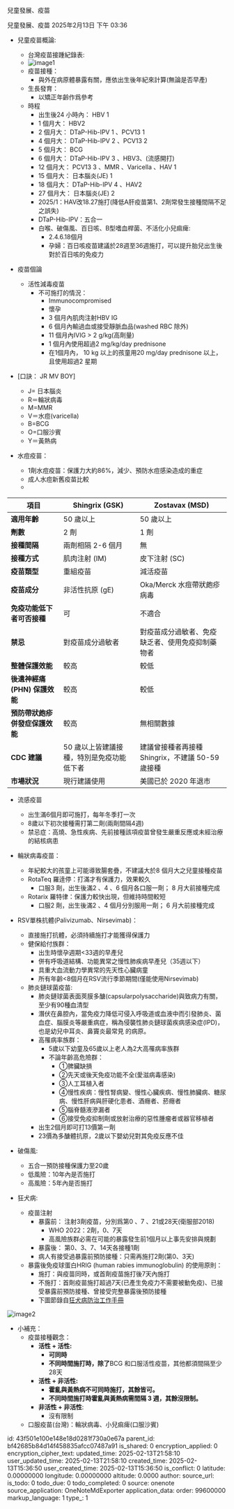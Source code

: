 兒童發展、疫苗

兒童發展、疫苗
2025年2月13日
下午 03:36
- 兒童疫苗概論:
  - 台灣疫苗接踵紀錄表:
  - ![image1](:/1806952bf7d14ba58ac82919bfba1875)
  - 疫苗接種：
    - 與外在病原體暴露有關，應依出生後年紀來計算(無論是否早產)
  - 生長發育：
    - 以矯正年齡作爲參考
  - 時程
    - 出生後24 小時內： HBV 1
    - 1 個月大： HBV2
    - 2 個月大： DTaP-Hib-IPV 1 、PCV13 1
    - 4 個月大： DTaP-Hib-IPV 2 、PCV13 2
    - 5 個月大： BCG
    - 6 個月大： DTaP-Hib-IPV 3 、HBV3、(流感開打)
    - 12 個月大： PCV13 3 、MMR 、Varicella 、HAV 1
    - 15 個月大： 日本腦炎(JE) 1
    - 18 個月大： DTaP-Hib-IPV 4 、HAV2
    - 27 個月大： 日本腦炎(JE) 2
    - 2025/1：HAV改18.27施打(降低A肝疫苗第1、2劑常發生接種間隔不足之誤失)
    - DTaP-Hib-IPV：五合一
    - 白喉、破傷風、百日咳、B型嗜血桿菌、不活化小兒痲痺:
      - 2.4.6.18個月
      - 孕婦：百日咳疫苗建議於28週至36週施打，可以提升胎兒出生後對於百日咳的免疫力
- 疫苗個論
  - 活性減毒疫苗
    - 不可施打的情況：
      - Immunocompromised
      - 懷孕
      - 3 個月內肌肉注射HBV IG
      - 6 個月內輸過血或接受靜脈血品(washed RBC 除外)
      - 11 個月內IVIG \> 2 g/kg(高劑量)
      - 1 個月內使用超過2 mg/kg/day prednisone
      - 在1個月內， 10 kg 以上的孩童用20 mg/day prednisone 以上，且使用超過2 星期

- \[口訣： JR MV BOY\]
  - J= 日本腦炎
  - R＝輪狀病毒
  - M=MMR
  - V＝水痘(varicella)
  - B=BCG
  - O=口服沙賓
  - Y＝黃熱病

- 水痘疫苗：
  - 1劑水痘疫苗：保護力大約86%，減少、預防水痘感染造成的重症
  - 成人水痘新舊疫苗比較
  - 
| **項目** | **Shingrix (GSK)** | **Zostavax (MSD)** |
|----|----|----|
| **適用年齡** | 50 歲以上 | 50 歲以上 |
| **劑數** | 2 劑 | 1 劑 |
| **接種間隔** | 兩劑相隔 2-6 個月 | 無 |
| **接種方式** | 肌肉注射 (IM) | 皮下注射 (SC) |
| **疫苗類型** | 重組疫苗 | 減活疫苗 |
| **疫苗成分** | 非活性抗原 (gE) | Oka/Merck 水痘帶狀皰疹病毒 |
| **免疫功能低下者可否接種** | 可 | 不適合 |
| **禁忌** | 對疫苗成分過敏者 | 對疫苗成分過敏者、免疫缺乏者、使用免疫抑制藥物者 |
| **整體保護效能** | 較高 | 較低 |
| **後遺神經痛 (PHN) 保護效能** | 較高 | 較低 |
| **預防帶狀皰疹併發症保護效能** | 較高 | 無相關數據 |
| **CDC 建議** | 50 歲以上皆建議接種，特別是免疫功能低下者 | 建議曾接種者再接種 Shingrix，不建議 50-59 歲接種 |
| **市場狀況** | 現行建議使用 | 美國已於 2020 年退市 |

- 流感疫苗
  - 出生滿6個月即可施打，每年冬季打一次
  - 8歲以下初次接種需打第二劑(兩劑間隔4週)
  - 禁忌症：高燒、急性疾病、先前接種該項疫苗曾發生嚴重反應或未經治療的結核病患
- 輪狀病毒疫苗：
  - 年紀較大的孩童上可能導致腸套疊，不建議大於8 個月大之兒童接種疫苗
  - RotaTeq 羅逹停：打滿才有保護力，效果較久
    - 口服3 劑，出生後滿2 、4 、6 個月各口服一劑； 8 月大前接種完成
  - Rotarix 羅特律：保護力較快出現，但維持時間較短
    - 口服2 劑，出生後滿2 、4 個月分別服用一劑； 6 月大前接種完成
- RSV單株抗體(Palivizumab、Nirsevimab)：
  - 直接施打抗體，必須持續施打才能獲得保護力
  - 健保給付族群：
    - 出生時懷孕週期\<33週的早產兒
    - 併有呼吸道結構、功能異常之慢性肺疾病早產兒（35週以下）
    - 具重大血流動力學異常的先天性心臟病童
    - 所有年齡\<8個月在RSV流行季節期間(僅能使用Nirsevimab)
  - 肺炎鏈球菌疫苗:
    - 肺炎鏈球菌表面莢膜多醣(capsularpolysaccharide)與致病力有關，至少有90種血清型
    - 潛伏在鼻腔內，當免疫力降低可侵入呼吸道或血液中而引發肺炎、菌血症、腦膜炎等嚴重病症，稱為侵襲性肺炎鏈球菌疾病感染症(IPD)，也是幼兒中耳炎、鼻竇炎最常見 的病原。
    - 高罹病率族群：
      - 5歲以下幼童及65歲以上老人為2大高罹病率族群
      - 不論年齡高危險群：
        - ①脾臟缺損
        - ②先天或後天免疫功能不全(愛滋病毒感染)
        - ③人工耳植入者
        - ④慢性疾病：慢性腎病變、慢性心臟疾病、慢性肺臟病、糖尿病、慢性肝病與肝硬化患者、酒癮者、菸癮者
        - ⑤腦脊髓液滲漏者
        - ⑥接受免疫抑制劑或放射治療的惡性腫瘤者或器官移植者
    - 出生2個月即可打13價第一劑
    - 23價為多醣體抗原，2歲以下嬰幼兒對其免疫反應不佳

- 破傷風:
  - 五合一預防接種保護力至20歲
  - 低風險：10年內是否施打
  - 高風險：5年內是否施打
- 狂犬病:
  - 疫苗注射
    - 暴露前： 注射3劑疫苗，分別爲第0 、7 、21或28天(衛服部2018)
      - WHO 2022：2劑，0、7天
      - 高風險族群必需在可能的暴露發生前1個月以上事先安排與規劃
    - 暴露後： 第0、3、7、14天各接種1劑
    - 病人有接受過暴露前預防接種：只需再施打2劑(第0、3天)
  - 暴露後免疫球蛋白HRIG (human rabies immunoglobulin) 的使用原則：
    - 施打：與疫苗同時，或首劑疫苗施打後7天內施打
    - 不施打：首劑疫苗施打超過7天(已產生免疫力不需要被動免疫)、已接受暴露前預防接種、曾接受完整暴露後預防接種
    - 下圖節錄自[狂犬病防治工作手冊](https://bit.ly/2GWJQEx)

![image2](:/4862e9e6926646b3a83b6f1fbbb6d845)
- 小補充：
  - 疫苗接種觀念：
    - **活性 + 活性:**
      - **可同時**
      - **不同時間施打時，除了**BCG 和口服活性疫苗，其他都須間隔至少28天
    - **活性 + 非活性:**
      - **霍亂與黃熱病不可同時施打，其餘皆可。**
      - **不同時間施打時霍亂與黃熱病需間隔 3 週，其餘沒限制。**
    - **非活性 + 非活性**:
      - 沒有限制
  - 口服疫苗(台灣)：輪狀病毒、小兒痲痺(口服沙賓)


id: 43f501e100e148e18d0281f730a0e67a
parent_id: bf42685b84d14f458835afcc07487a91
is_shared: 0
encryption_applied: 0
encryption_cipher_text: 
updated_time: 2025-02-13T21:58:10
user_updated_time: 2025-02-13T21:58:10
created_time: 2025-02-13T15:36:50
user_created_time: 2025-02-13T15:36:50
is_conflict: 0
latitude: 0.00000000
longitude: 0.00000000
altitude: 0.0000
author: 
source_url: 
is_todo: 0
todo_due: 0
todo_completed: 0
source: onenote
source_application: OneNoteMdExporter
application_data: 
order: 99600000
markup_language: 1
type_: 1
